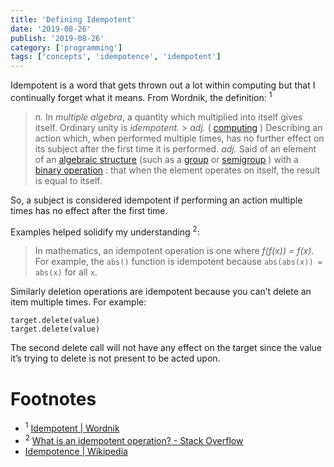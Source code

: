 ```yaml
---
title: 'Defining Idempotent'
date: '2019-08-26'
publish: '2019-08-26'
category: ['programming']
tags: ['concepts', 'idempotence', 'idempotent']
---
```


Idempotent is a word that gets thrown out a lot within computing but that I continually forget what it means.
From Wordnik, the definition: <sup>1</sup>

> _n._ In _multiple algebra_, a quantity which multiplied into itself gives itself. Ordinary unity is _idempotent._ > _adj._ ( [computing](https://www.wordnik.com/words/computing) ) Describing an action which, when performed multiple times, has no further effect on its subject after the first time it is performed.
> _adj._ Said of an element of an [algebraic structure](https://www.wordnik.com/words/algebraic%20structure) (such as a [group](https://www.wordnik.com/words/group) or [semigroup](https://www.wordnik.com/words/semigroup) ) with a [binary operation](https://www.wordnik.com/words/binary%20operation) : that when the element operates on itself, the result is equal to itself.

So, a subject is considered idempotent if performing an action multiple times has no effect after the first time.

Examples helped solidify my understanding <sup>2</sup>:

> In mathematics, an idempotent operation is one where _f(f(x)) = f(x)_. For example, the `abs()` function is idempotent because `abs(abs(x)) = abs(x)` for all `x`.

Similarly deletion operations are idempotent because you can’t delete an item multiple times. For example:

```
target.delete(value)
target.delete(value)
```

The second delete call will not have any effect on the target since the value it’s trying to delete is not present to be acted upon.

# Footnotes

-   <sup>1</sup> [Idempotent | Wordnik](https://www.wordnik.com/words/idempotent)
-   <sup>2</sup> [What is an idempotent operation? - Stack Overflow](https://stackoverflow.com/a/1077421/9888057)
-   [Idempotence | Wikipedia](https://en.wikipedia.org/wiki/Idempotence)
